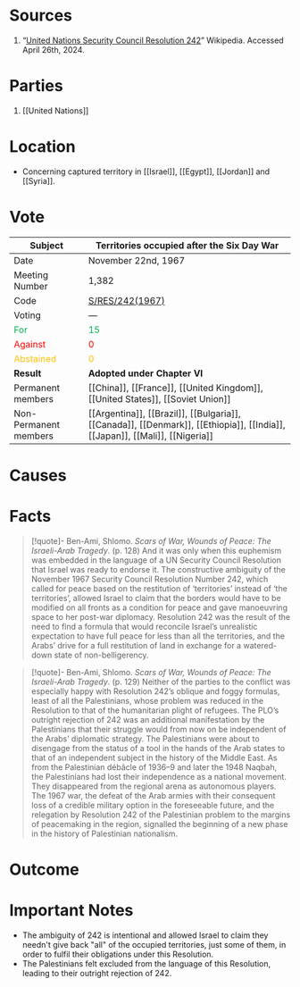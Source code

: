 # Sources
1. “[United Nations Security Council Resolution 242](https://en.m.wikipedia.org/wiki/United_Nations_Security_Council_Resolution_242)” Wikipedia. Accessed April 26th, 2024.
# Parties
1. [[United Nations]]
# Location
- Concerning captured territory in [[Israel]], [[Egypt]], [[Jordan]] and [[Syria]].
# Vote

| **Subject**                                  | **Territories occupied after the Six Day War**                                                                                     |
| -------------------------------------------- | ---------------------------------------------------------------------------------------------------------------------------------- |
| Date                                         | November 22nd, 1967                                                                                                                |
| Meeting Number                               | 1,382                                                                                                                              |
| Code                                         | [S/RES/242(1967)](https://undocs.org/Home/Mobile?FinalSymbol=S%2FRES%2F242(1967)&Language=E&DeviceType=Tablet&LangRequested=False) |
| Voting                                       | —                                                                                                                                  |
| <span style="color:#00B050">For</span>       | <span style="color:#00B050">15</span>                                                                                              |
| <span style="color:#FF0000">Against</span>   | <span style="color:#FF0000">0</span>                                                                                               |
| <span style="color:#FFC000">Abstained</span> | <span style="color:#FFC000">0</span>                                                                                               |
| **Result**                                   | **Adopted under Chapter VI**                                                                                                       |
| Permanent members                            | [[China]], [[France]], [[United Kingdom]], [[United States]], [[Soviet Union]]                                                     |
| Non-Permanent members                        | [[Argentina]], [[Brazil]], [[Bulgaria]], [[Canada]], [[Denmark]], [[Ethiopia]], [[India]], [[Japan]], [[Mali]], [[Nigeria]]        |

# Causes
# Facts

>[!quote]- Ben-Ami, Shlomo. *Scars of War, Wounds of Peace: The Israeli-Arab Tragedy*. (p. 128)
>And it was only when this euphemism was embedded in the language of a UN Security Council Resolution that Israel was ready to endorse it. The constructive ambiguity of the November 1967 Security Council Resolution Number 242, which called for peace based on the restitution of ‘territories’ instead of ‘the territories’, allowed Israel to claim that the borders would have to be modified on all fronts as a condition for peace and gave manoeuvring space to her post-war diplomacy. Resolution 242 was the result of the need to find a formula that would reconcile Israel’s unrealistic expectation to have full peace for less than all the territories, and the Arabs’ drive for a full restitution of land in exchange for a watered-down state of non-belligerency.

>[!quote]- Ben-Ami, Shlomo. *Scars of War, Wounds of Peace: The Israeli-Arab Tragedy*. (p. 129)
>Neither of the parties to the conflict was especially happy with Resolution 242’s oblique and foggy formulas, least of all the Palestinians, whose problem was reduced in the Resolution to that of the humanitarian plight of refugees. The PLO’s outright rejection of 242 was an additional manifestation by the Palestinians that their struggle would from now on be independent of the Arabs’ diplomatic strategy. The Palestinians were about to disengage from the status of a tool in the hands of the Arab states to that of an independent subject in the history of the Middle East. As from the Palestinian débâcle of 1936–9 and later the 1948 Naqbah, the Palestinians had lost their independence as a national movement. They disappeared from the regional arena as autonomous players. The 1967 war, the defeat of the Arab armies with their consequent loss of a credible military option in the foreseeable future, and the relegation by Resolution 242 of the Palestinian problem to the margins of peacemaking in the region, signalled the beginning of a new phase in the history of Palestinian nationalism.
# Outcome
# Important Notes
- The ambiguity of 242 is intentional and allowed Israel to claim they needn't give back "all" of the occupied territories, just some of them, in order to fulfil their obligations under this Resolution.
- The Palestinians felt excluded from the language of this Resolution, leading to their outright rejection of 242.